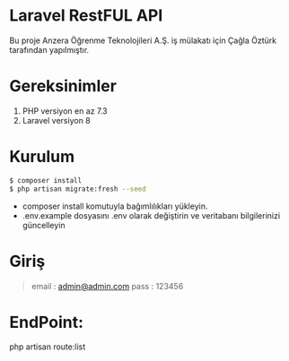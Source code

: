 # Laravel RestFUL API

Bu proje Anzera Öğrenme Teknolojileri A.Ş. iş mülakatı için Çağla Öztürk tarafından yapılmıştır.

# Gereksinimler

1. PHP versiyon en az 7.3    
2. Laravel versiyon  8  

# Kurulum
```sh
$ composer install
$ php artisan migrate:fresh --seed
```
  - composer install komutuyla bağımlılıkları yükleyin.
  - .env.example dosyasını .env olarak değiştirin ve veritabanı bilgilerinizi güncelleyin

# Giriş
>     
> email : admin@admin.com
> pass :  123456
> 

# EndPoint:

php artisan route:list